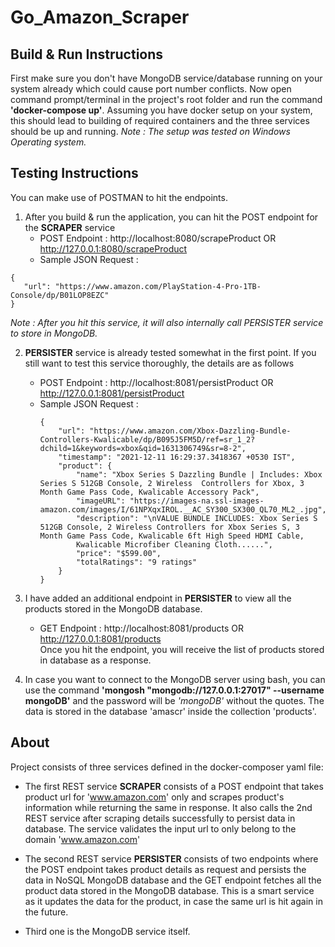 # Go_Amazon_Scraper

## Build & Run Instructions

First make sure you don't have MongoDB service/database running on your system already which could cause port number conflicts. Now open command prompt/terminal
in the project's root folder and run the command **'docker-compose up'**. Assuming you have docker setup on your system, this should lead to building of required
containers and the three services should be up and running. 
*Note : The setup was tested on Windows Operating system.*

## Testing Instructions

You can make use of POSTMAN to hit the endpoints.

1. After you build & run the application,  you can hit the POST endpoint for the **SCRAPER** service
   - POST Endpoint :
     http://localhost:8080/scrapeProduct OR http://127.0.0.1:8080/scrapeProduct 
   - Sample JSON Request :
```
{
   "url": "https://www.amazon.com/PlayStation-4-Pro-1TB-Console/dp/B01LOP8EZC" 
}
```

   *Note : After you hit this service, it will also internally call PERSISTER service to store in MongoDB.*

2. **PERSISTER** service is already tested somewhat in the first point. If you still want to test this service thoroughly, the details are as follows
   - POST Endpoint :
     http://localhost:8081/persistProduct OR http://127.0.0.1:8081/persistProduct
   - Sample JSON Request : 
     ```
     { 
         "url": "https://www.amazon.com/Xbox-Dazzling-Bundle-Controllers-Kwalicable/dp/B095J5FM5D/ref=sr_1_2?dchild=1&keywords=xbox&qid=1631306749&sr=8-2", 
         "timestamp": "2021-12-11 16:29:37.3418367 +0530 IST", 
         "product": { 
             "name": "Xbox Series S Dazzling Bundle | Includes: Xbox Series S 512GB Console, 2 Wireless  Controllers for Xbox, 3 Month Game Pass Code, Kwalicable Accessory Pack", 
             "imageURL": "https://images-na.ssl-images-amazon.com/images/I/61NPXqxIROL.__AC_SY300_SX300_QL70_ML2_.jpg", 
             "description": "\nVALUE BUNDLE INCLUDES: Xbox Series S 512GB Console, 2 Wireless Controllers for Xbox Series S, 3 Month Game Pass Code, Kwalicable 6ft High Speed HDMI Cable,
             Kwalicable Microfiber Cleaning Cloth......", 
             "price": "$599.00", 
             "totalRatings": "9 ratings" 
         } 
     }
     ```

3. I have added an additional endpoint in **PERSISTER** to view all the products stored in the MongoDB database.
   - GET Endpoint :
     http://localhost:8081/products OR http://127.0.0.1:8081/products \
Once you hit the endpoint, you will receive the list of products stored in database as a response.

4. In case you want to connect to the MongoDB server using bash, you can use the command **'mongosh "mongodb://127.0.0.1:27017" --username mongoDB'** and the password will be *'mongoDB'*
without the quotes. The data is stored in the database 'amascr' inside the collection 'products'.


## About

Project consists of three services defined in the docker-composer yaml file:

- The first REST service **SCRAPER** consists of a POST endpoint that takes product url for 'www.amazon.com' only and scrapes product's information while returning the same in response.
It also calls the 2nd REST service after scraping details successfully to persist data in database. The service validates the input url to only belong to the domain 'www.amazon.com'

- The second REST service **PERSISTER** consists of two endpoints where the POST endpoint takes product details as request and persists the data in NoSQL MongoDB database and
the GET endpoint fetches all the product data stored in the MongoDB database. This is a smart service as it updates the data for the product, in case the same url is hit again
in the future.

- Third one is the MongoDB service itself.
